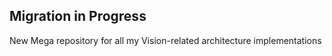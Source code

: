 ## Migration in Progress

New Mega repository for all my Vision-related architecture implementations
